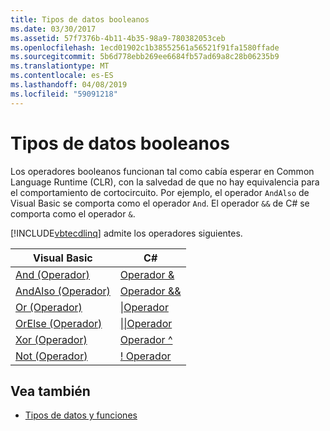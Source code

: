 ```yaml
---
title: Tipos de datos booleanos
ms.date: 03/30/2017
ms.assetid: 57f7376b-4b11-4b35-98a9-780382053ceb
ms.openlocfilehash: 1ecd01902c1b38552561a56521f91fa1580ffade
ms.sourcegitcommit: 5b6d778ebb269ee6684fb57ad69a8c28b06235b9
ms.translationtype: MT
ms.contentlocale: es-ES
ms.lasthandoff: 04/08/2019
ms.locfileid: "59091218"
---
```

# <a name="boolean-data-types"></a>Tipos de datos booleanos
Los operadores booleanos funcionan tal como cabía esperar en Common Language Runtime (CLR), con la salvedad de que no hay equivalencia para el comportamiento de cortocircuito. Por ejemplo, el operador `AndAlso` de Visual Basic se comporta como el operador `And`. El operador `&&` de C# se comporta como el operador `&`.  
  
 [!INCLUDE[vbtecdlinq](../../../../../../includes/vbtecdlinq-md.md)] admite los operadores siguientes.  
  
|Visual Basic|C#|  
|------------------|---------|  
|[And (Operador)](~/docs/visual-basic/language-reference/operators/and-operator.md)|[Operador &](~/docs/csharp/language-reference/operators/and-operator.md)|  
|[AndAlso (Operador)](~/docs/visual-basic/language-reference/operators/andalso-operator.md)|[Operador &&](~/docs/csharp/language-reference/operators/conditional-and-operator.md)|  
|[Or (Operador)](~/docs/visual-basic/language-reference/operators/or-operator.md)|[&#124;Operador](~/docs/csharp/language-reference/operators/or-operator.md)|  
|[OrElse (Operador)](~/docs/visual-basic/language-reference/operators/orelse-operator.md)|[&#124;&#124;Operador](~/docs/csharp/language-reference/operators/conditional-or-operator.md)|  
|[Xor (Operador)](~/docs/visual-basic/language-reference/operators/xor-operator.md)|[Operador ^](~/docs/csharp/language-reference/operators/xor-operator.md)|  
|[Not (Operador)](~/docs/visual-basic/language-reference/operators/not-operator.md)|[\! Operador](~/docs/csharp/language-reference/operators/logical-negation-operator.md)|  
  
## <a name="see-also"></a>Vea también

- [Tipos de datos y funciones](../../../../../../docs/framework/data/adonet/sql/linq/data-types-and-functions.md)

